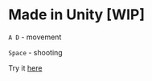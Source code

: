 # Made in Unity [WIP]

`A D` - movement

`Space` - shooting

Try it [here](https://aca18mj.github.io/)
